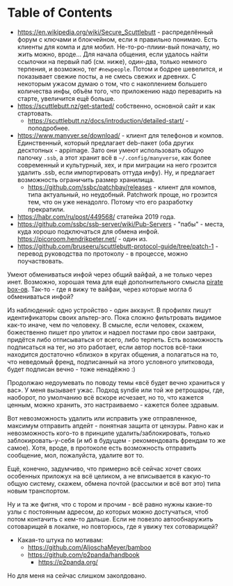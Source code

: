 
# Table of Contents



<div class="preview" id="orgf6d1dd3">

</div>

-   <https://en.wikipedia.org/wiki/Secure_Scuttlebutt> - распределённый форум с ключами и блокчейном, если я правильно понимаю. Есть клиенты для компа и для мобил. Не-то-ро-плиии-вый поначалу, но жить можно, вроде&#x2026; Для начала общения, если удалось найти ссылочки на первый паб (см. ниже), один-два, только немного терпения, и возможно, тег `#newpeople`. Потом и бодрее шевелится, и показывает свежие посты, а не смесь свежих и древних. С некоторым ужасом думаю о том, что с накоплением большего количества инфы, объём того, что приложению надо переварить на старте, увеличится ещё больше.
-   <https://scuttlebutt.nz/get-started/> собственно, основной сайт и как стартовать.
    -   <https://scuttlebutt.nz/docs/introduction/detailed-start/> - поподробнее.
-   <https://www.manyver.se/download/> - клиент для телефонов и компов. Единственный, который предлагает deb-пакет (оба других десктопных - appimage. Зато они умеют использовать общую папочку `.ssb`, а этот хранит всё в `~/.config/manyverse`, как более современный и культурный, хех, и при миграции на него грозится удалить .ssb, если импортировать оттуда инфу). Ну, и предлагает возможность ограничить размер хранилища.
    -   <https://github.com/ssbc/patchbay/releases> - клиент для компов, типа актуальный, но неудобный. Patchwork проще, но грозится тем, что он уже ненадолго. Потому что его разработку прекратили.
-   <https://habr.com/ru/post/449568/> статейка 2019 года.
-   <https://github.com/ssbc/ssb-server/wiki/Pub-Servers> - "пабы" - места, куда хорошо подключаться для обмена инфой. <https://picoroom.hendrikpeter.net/> - один из.
-   <https://github.com/bruseeru/scuttlebutt-protocol-guide/tree/patch-1> - перевод руководства по протоколу - в процессе, можно поучаствовать.

Умеют обмениваться инфой через общий вайфай, а не только через инет. Возможно, хорошая тема для ещё дополнительного смысла [pirate box-ов](20220115181614-pirate_box.publ.md). Так-то - где я вижу те вайфаи, через которые могла б обмениваться инфой?

Из наблюдений: одно устройство - один аккаунт. В профилях пишут идентификаторы своих альтер-эго. Пока сложно фильтровать видимое как-то иначе, чем по человеку. В смысле, если человек, скажем, божественно пишет про улиток и надоел постами про свои завтраки, придётся либо отписываться от всего, либо терпеть. Есть возможность подписаться на тег, но это работает, если автор постов всё-таки находится достаточно «близко» в кругах общения, а полагаться на то, что неведомый френд, подписанный на этого условного улитковода, будет подписан вечно - тоже ненадёжно :)

Продолжаю недоумевать по поводу темы «всё будет вечно храниться у вас». У меня вызывает ужас. Подход syndie или той же ретрошары, где, наоборот, по умолчанию всё вскоре исчезает, но то, что кажется ценным, можно хранить, это настраиваемо - кажется более здравым.

Вот невозможность удалить или исправить уже отправленное, максимум отправить апдейт - понятная защита от цензуры. Равно как и невозможность кого-то в принципе удалить/заблокировать, только заблокировать-у-себя (и мб в будущем - рекомендовать френдам то же самое). Хотя, вроде, в протоколе есть возможность отправить сообщение, мол, пожалуйста, удалите вот то.

Ещё, конечно, задумчиво, что примерно всё сейчас хочет своих особенных приложух на всё целиком, а не вписывается в какую-то общую систему, скажем, обмена почтой (рассылки и всё вот это) типа новым транспортом.

Ну и та же фигня, что с тором и прочим - всё равно нужны какие-то узлы с постоянным адресом, до которых можно достучаться, чтоб потом контачить с кем-то дальше. Если не повезло автообнаружить сотоварищей в локалке, но повторюсь, где я увижу тех сотоварищей?

-   Какая-то штука по мотивам:
    -   <https://github.com/AljoschaMeyer/bamboo>
    -   <https://github.com/p2panda/handbook>
        -   <https://p2panda.org/>

Но для меня на сейчас слишком заколдовано.

